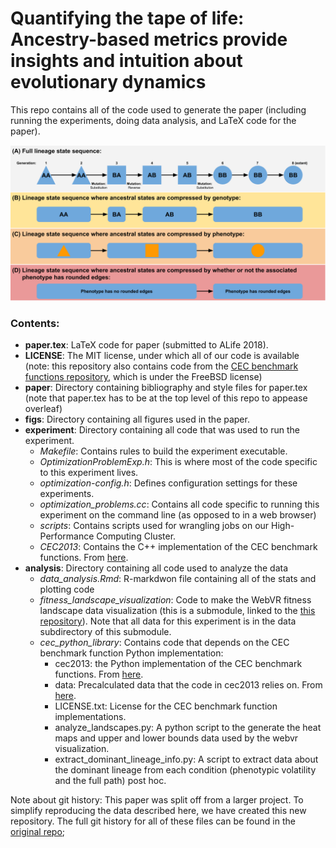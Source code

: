 # Quantifying the tape of life: Ancestry-based metrics provide insights and intuition about evolutionary dynamics

This repo contains all of the code used to generate the paper (including running the experiments, doing data analysis, and
LaTeX code for the paper).

![Cartoon describing the metrics proposed in this paper](figs/lineage_metrics_cartoon.png)

### Contents:
- **paper.tex**: LaTeX code for paper (submitted to ALife 2018).
- **LICENSE**: The MIT license, under which all of our code is available (note: this repository also contains code from the 
    [CEC benchmark functions repository](https://github.com/mikeagn/CEC2013), which is under the FreeBSD license)
- **paper**: Directory containing bibliography and style files for paper.tex (note that paper.tex has to be at the top level 
   of this repo to appease overleaf)
- **figs**: Directory containing all figures used in the paper.
- **experiment**: Directory containing all code that was used to run the experiment.
  - *Makefile*: Contains rules to build the experiment executable.
  - *OptimizationProblemExp.h*: This is where most of the code specific to this experiment lives.
  - *optimization-config.h*: Defines configuration settings for these experiments.
  - *optimization_problems.cc*: Contains all code specific to running this experiment on the command line
     (as opposed to in a web browser)
  - *scripts*: Contains scripts used for wrangling jobs on our High-Performance Computing Cluster.
  - *CEC2013*: Contains the C++ implementation of the CEC benchmark functions. From [here](https://github.com/mikeagn/CEC2013).
- **analysis**:  Directory containing all code used to analyze the data
  - *data_analysis.Rmd*: R-markdwon file containing all of the stats and plotting code
  - *fitness_landscape_visualization*: Code to make the WebVR fitness landscape data visualization (this is a submodule, 
    linked to the [this repository](https://github.com/emilydolson/fitness_landscape_visualizations)). Note that all data for
    this experiment is in the data subdirectory of this submodule.
  - *cec_python_library*: Contains code that depends on the CEC benchmark function Python implementation:
    - cec2013: the Python implementation of the CEC benchmark functions. From [here](https://github.com/mikeagn/CEC2013).
    - data: Precalculated data that the code in cec2013 relies on. From [here](https://github.com/mikeagn/CEC2013).
    - LICENSE.txt: License for the CEC benchmark function implementations.
    - analyze_landscapes.py: A python script to the generate the heat maps and upper and lower bounds data used by the
      webvr visualization.
    - extract_dominant_lineage_info.py: A script to extract data about the dominant lineage from each condition (phenotypic volatility and the full path) post hoc.
    

Note about git history: This paper was split off from a larger project. To simplify reproducing the data described here, 
we have created this new repository. The full git history for all of these files can be found in the [original repo](https://github.com/stevenjson/ALife2018-LineageOthello);
